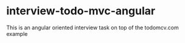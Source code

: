 # interview-todo-mvc-angular
This is an angular oriented interview task on top of the todomcv.com example
